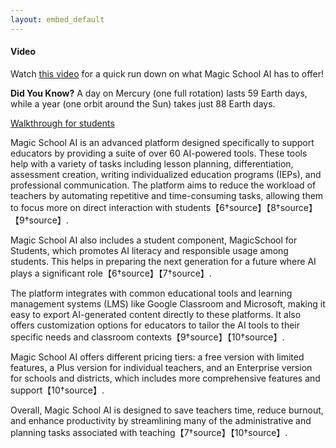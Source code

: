 ```yaml
---
layout: embed_default
---
```


<div class="alert alert-block alert-success">
  <h4>Video</h4>
  <p>Watch <a href="https://www.youtube.com/watch?v=f_Q0I9zuksw" target="_blank">this video</a> for a quick run down on what Magic School AI has to offer!</p>
</div>


<div class="alert alert-block alert-info">
<b>Did You Know?</b> A day on Mercury (one full rotation) lasts 59 Earth days, while a year (one orbit around the Sun) takes just 88 Earth days.
</div>


[Walkthrough for students](https://www.youtube.com/watch?v=XEDrkZ43qR8)

Magic School AI is an advanced platform designed specifically to support educators by providing a suite of over 60 AI-powered tools. These tools help with a variety of tasks including lesson planning, differentiation, assessment creation, writing individualized education programs (IEPs), and professional communication. The platform aims to reduce the workload of teachers by automating repetitive and time-consuming tasks, allowing them to focus more on direct interaction with students【6†source】【8†source】【9†source】.

Magic School AI also includes a student component, MagicSchool for Students, which promotes AI literacy and responsible usage among students. This helps in preparing the next generation for a future where AI plays a significant role【6†source】【7†source】.

The platform integrates with common educational tools and learning management systems (LMS) like Google Classroom and Microsoft, making it easy to export AI-generated content directly to these platforms. It also offers customization options for educators to tailor the AI tools to their specific needs and classroom contexts【9†source】【10†source】.

Magic School AI offers different pricing tiers: a free version with limited features, a Plus version for individual teachers, and an Enterprise version for schools and districts, which includes more comprehensive features and support【10†source】. 

Overall, Magic School AI is designed to save teachers time, reduce burnout, and enhance productivity by streamlining many of the administrative and planning tasks associated with teaching【7†source】【10†source】.